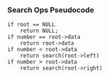 ### Search Ops Pseudocode
~~~~
if root == NULL
    return NULL;
if number == root->data
    return root->data
if number < root->data
    return search(root->left)
if number > root->data
    return search(root->right)
~~~~